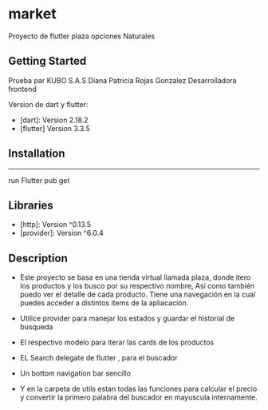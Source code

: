 # market

Proyecto de flutter plaza opciones Naturales

## Getting Started

Prueba par KUBO S.A.S
Diana Patricia Rojas Gonzalez
Desarrolladora frontend

Version de dart y flutter:
* [dart]: Version 2.18.2 
* [flutter] Version 3.3.5

## Installation
***
run Flutter pub get

## Libraries
* [http]: Version ^0.13.5
* [provider]: Version ^6.0.4


## Description

- Este proyecto se basa en una tienda virtual llamada plaza, donde itero los productos y los busco por su respectivo 
nombre, Así como también puedo ver el detalle de cada producto. Tiene una navegación en la cual puedes acceder a
distintos items de la apliacación. 

- Utilice provider para manejar los estados y guardar el historial de busqueda
- El respectivo modelo para iterar las cards de los productos
- EL Search delegate de flutter , para el buscador
- Un bottom navigation bar sencillo 
- Y en la carpeta de utils estan todas las funciones para calcular el precio y convertir la primero palabra del buscador en mayuscula internamente.


